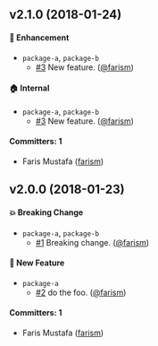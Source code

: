 
## v2.1.0 (2018-01-24)

#### :nail_care: Enhancement
* `package-a`, `package-b`
  * [#3](https://github.com/farism/lerna-git-flow-deploy-example/pull/3) New feature. ([@farism](https://github.com/farism))

#### :house: Internal
* `package-a`, `package-b`
  * [#3](https://github.com/farism/lerna-git-flow-deploy-example/pull/3) New feature. ([@farism](https://github.com/farism))

#### Committers: 1
- Faris Mustafa ([farism](https://github.com/farism))


## v2.0.0 (2018-01-23)

#### :boom: Breaking Change
* `package-a`, `package-b`
  * [#1](https://github.com/farism/lerna-git-flow-deploy-example/pull/1) Breaking change. ([@farism](https://github.com/farism))

#### :rocket: New Feature
* `package-a`
  * [#2](https://github.com/farism/lerna-git-flow-deploy-example/pull/2) do the foo. ([@farism](https://github.com/farism))

#### Committers: 1
- Faris Mustafa ([farism](https://github.com/farism))
